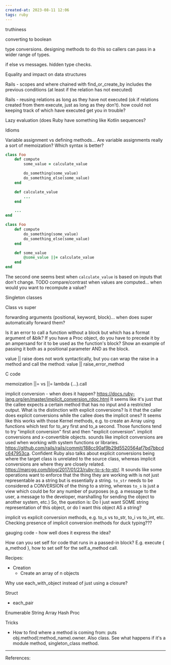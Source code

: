 ```yaml
---
created-at: 2023-08-11 12:06
tags: ruby
---
```


truthiness

converting to boolean

type conversions. designing methods to do this so callers can pass in a wider range of types.

if else vs messages. hidden type checks.

Equality and impact on data structures

Rails - scopes and where chained with find_or_create_by includes the previous conditions (at least if the relation has not executed)

Rails - reusing relations as long as they have not executed (ok if relations created from them execute, just as long as they don’t). how could not keeping track of which have executed get you in trouble?

Lazy evaluation (does Ruby have something like Kotlin sequences?

Idioms

Variable assignment vs defining methods... Are variable assignments really a sort of memoization? Which syntax is better?

```ruby
class Foo
	def compute
		some_value = calculate_value

		do_something(some_value)
		do_something_else(some_value)
	end

	def calculate_value
		...
	end

	...
end
```

```ruby
class Foo
	def compute
		do_something(some_value)
		do_something_else(some_value)
	end

	def some_value
		@some_value ||= calculate_value
	end
end
```

The second one seems best when `calculate_value` is based on inputs that don't change.
TODO compare/contrast when values are computed... when would you want to recompute a value?

Singleton classes

Class vs super

forwarding arguments (positional, keyword, block)... when does super automatically forward them?

Is it an error to call a function without a block but which has a format argument of &blk? If you have a Proc object, do you have to precede it by an ampersand for it to be used as the function's block? Show an example of passing it both as a positional parameter AND as the block.

value || raise does not work syntactically, but you can wrap the raise in a method and call the method: value || raise_error_method

C code

memoization ||= vs ||= lambda {...}.call

implicit conversion - when does it happen? https://docs.ruby-lang.org/en/master/implicit_conversion_rdoc.html It seems like it's just that the callee expects a certain method that has no input and a restricted output. What is the distinction with explicit conversions? Is it that the caller does explicit conversions while the callee does the implicit ones? It seems like this works with those Kernel methods, e.g. to create an Array using functions which test for to_ary first and to_a second. Those functions tend to try "implicit conversion" first and then "explicit conversion". implicit conversions and x-convertible objects. sounds like implicit conversions are used when working with system functions or libraries. https://github.com/rails/rails/commit/188cc90af9b29d5520564af7bd7bbcdc647953ca. Confident Ruby also talks about explicit conversions being where the target class is unrelated to the source class, whereas implicit conversions are where they are closely related. https://marcgg.com/blog/2017/01/23/ruby-to-s-to-str/. It sounds like some operations want to enforce that the thing they are working with is not just representable as a string but is essentially a string. `to_str` needs to be considered a CONVERSION of the thing to a string, whereas `to_s` is just a view which could be for any number of purposes (e.g. a message to the user, a message to the developer, marshalling for sending the object to another system, etc.) So, the question is: Do I just want SOME string representation of this object, or do I want this object AS a string?

implicit vs explicit conversion methods, e.g. to_s vs to_str, to_i vs to_int, etc. Checking presence of implicit conversion methods for duck typing???

gauging code - how well does it express the idea?

How can you set self for code that runs in a passed-in block? E.g. execute { a_method }, how to set self for the self.a_method call.

Recipes:
- Creation
	- Create an array of n objects


Why use each_with_object instead of just using a closure?

Struct
- each_pair

Enumerable
String
Array
Hash
Proc


Tricks
- How to find where a method is coming from: puts obj.method(:method_name).owner. Also class. See what happens if it's a module method, singleton_class method.

---
References:

